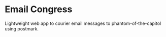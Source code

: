 # Email Congress

Lightweight web app to courier email messages to phantom-of-the-capitol using postmark.
